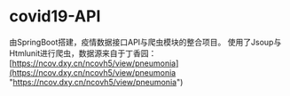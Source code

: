 # covid19-API
由SpringBoot搭建，疫情数据接口API与爬虫模块的整合项目。
使用了Jsoup与Htmlunit进行爬虫，数据源来自于丁香园：[https://ncov.dxy.cn/ncovh5/view/pneumonia](https://ncov.dxy.cn/ncovh5/view/pneumonia "https://ncov.dxy.cn/ncovh5/view/pneumonia")

